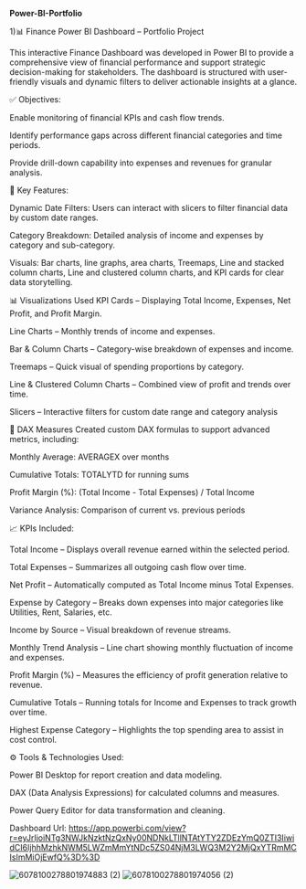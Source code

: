 **Power-BI-Portfolio**


1)📊 Finance Power BI Dashboard – Portfolio Project

This interactive Finance Dashboard was developed in Power BI to provide a comprehensive view of financial performance and support strategic decision-making for stakeholders. The dashboard is structured with user-friendly visuals and dynamic filters to deliver actionable insights at a glance.

✅ Objectives:

Enable monitoring of financial KPIs and cash flow trends.

Identify performance gaps across different financial categories and time periods.

Provide drill-down capability into expenses and revenues for granular analysis.

📌 Key Features:

Dynamic Date Filters: Users can interact with slicers to filter financial data by custom date ranges.

Category Breakdown: Detailed analysis of income and expenses by category and sub-category.

Visuals: Bar charts, line graphs, area charts, Treemaps, Line and stacked column charts, Line and clustered column charts, and KPI cards for clear data storytelling.

📊 Visualizations Used KPI Cards – Displaying Total Income, Expenses, Net Profit, and Profit Margin.

Line Charts – Monthly trends of income and expenses.

Bar & Column Charts – Category-wise breakdown of expenses and income.

Treemaps – Quick visual of spending proportions by category.

Line & Clustered Column Charts – Combined view of profit and trends over time.

Slicers – Interactive filters for custom date range and category analysis

🧮 DAX Measures Created custom DAX formulas to support advanced metrics, including:

Monthly Average: AVERAGEX over months

Cumulative Totals: TOTALYTD for running sums

Profit Margin (%): (Total Income - Total Expenses) / Total Income

Variance Analysis: Comparison of current vs. previous periods

📈 KPIs Included:

Total Income – Displays overall revenue earned within the selected period.

Total Expenses – Summarizes all outgoing cash flow over time.

Net Profit – Automatically computed as Total Income minus Total Expenses.

Expense by Category – Breaks down expenses into major categories like Utilities, Rent, Salaries, etc.

Income by Source – Visual breakdown of revenue streams.

Monthly Trend Analysis – Line chart showing monthly fluctuation of income and expenses.

Profit Margin (%) – Measures the efficiency of profit generation relative to revenue.

Cumulative Totals – Running totals for Income and Expenses to track growth over time.

Highest Expense Category – Highlights the top spending area to assist in cost control.

⚙️ Tools & Technologies Used:

Power BI Desktop for report creation and data modeling.

DAX (Data Analysis Expressions) for calculated columns and measures.

Power Query Editor for data transformation and cleaning.

Dashboard Url: https://app.powerbi.com/view?r=eyJrIjoiNTg3NWJkNzktNzQxNy00NDNkLTllNTAtYTY2ZDEzYmQ0ZTI3IiwidCI6IjhhMzhkNWM5LWZmMmYtNDc5ZS04NjM3LWQ3M2Y2MjQxYTRmMCIsImMiOjEwfQ%3D%3D

![6078100278801974883 (2)](https://github.com/user-attachments/assets/37488f32-3795-4cc1-8bdf-579c8dec5f52)
![6078100278801974056 (2)](https://github.com/user-attachments/assets/d5f382e0-fa30-4dbf-b2a4-8c877de535f8)

